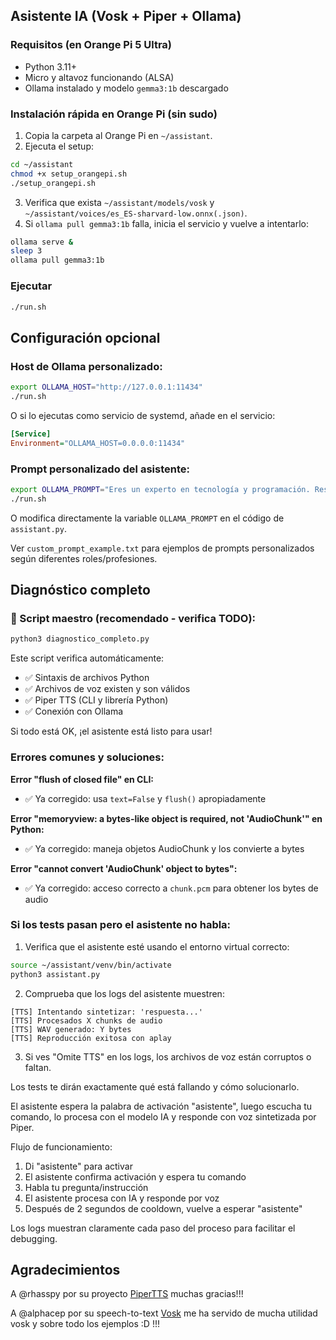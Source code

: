## Asistente IA (Vosk + Piper + Ollama)

### Requisitos (en Orange Pi 5 Ultra)
- Python 3.11+
- Micro y altavoz funcionando (ALSA)
- Ollama instalado y modelo `gemma3:1b` descargado

### Instalación rápida en Orange Pi (sin sudo)
1. Copia la carpeta al Orange Pi en `~/assistant`.
2. Ejecuta el setup:
```bash
cd ~/assistant
chmod +x setup_orangepi.sh
./setup_orangepi.sh
```
3. Verifica que exista `~/assistant/models/vosk` y `~/assistant/voices/es_ES-sharvard-low.onnx(.json)`.
4. Si `ollama pull gemma3:1b` falla, inicia el servicio y vuelve a intentarlo:
```bash
ollama serve &
sleep 3
ollama pull gemma3:1b
```

### Ejecutar
```bash
./run.sh
```

## Configuración opcional

### Host de Ollama personalizado:
```bash
export OLLAMA_HOST="http://127.0.0.1:11434"
./run.sh
```

O si lo ejecutas como servicio de systemd, añade en el servicio:
```ini
[Service]
Environment="OLLAMA_HOST=0.0.0.0:11434"
```

### Prompt personalizado del asistente:
```bash
export OLLAMA_PROMPT="Eres un experto en tecnología y programación. Responde en español de manera técnica y detallada."
./run.sh
```

O modifica directamente la variable `OLLAMA_PROMPT` en el código de `assistant.py`.

Ver `custom_prompt_example.txt` para ejemplos de prompts personalizados según diferentes roles/profesiones.

## Diagnóstico completo

### 🎯 Script maestro (recomendado - verifica TODO):
```bash
python3 diagnostico_completo.py
```

Este script verifica automáticamente:
- ✅ Sintaxis de archivos Python
- ✅ Archivos de voz existen y son válidos
- ✅ Piper TTS (CLI y librería Python)
- ✅ Conexión con Ollama

Si todo está OK, ¡el asistente está listo para usar!

### Errores comunes y soluciones:

**Error "flush of closed file" en CLI:**
- ✅ Ya corregido: usa `text=False` y `flush()` apropiadamente

**Error "memoryview: a bytes-like object is required, not 'AudioChunk'" en Python:**
- ✅ Ya corregido: maneja objetos AudioChunk y los convierte a bytes

**Error "cannot convert 'AudioChunk' object to bytes":**
- ✅ Ya corregido: acceso correcto a `chunk.pcm` para obtener los bytes de audio

### Si los tests pasan pero el asistente no habla:

1. Verifica que el asistente esté usando el entorno virtual correcto:
```bash
source ~/assistant/venv/bin/activate
python3 assistant.py
```

2. Comprueba que los logs del asistente muestren:
```
[TTS] Intentando sintetizar: 'respuesta...'
[TTS] Procesados X chunks de audio
[TTS] WAV generado: Y bytes
[TTS] Reproducción exitosa con aplay
```

3. Si ves "Omite TTS" en los logs, los archivos de voz están corruptos o faltan.

Los tests te dirán exactamente qué está fallando y cómo solucionarlo.

El asistente espera la palabra de activación "asistente", luego escucha tu comando, lo procesa con el modelo IA y responde con voz sintetizada por Piper.

Flujo de funcionamiento:
1. Di "asistente" para activar
2. El asistente confirma activación y espera tu comando
3. Habla tu pregunta/instrucción
4. El asistente procesa con IA y responde por voz
5. Después de 2 segundos de cooldown, vuelve a esperar "asistente"

Los logs muestran claramente cada paso del proceso para facilitar el debugging.

## Agradecimientos
A @rhasspy por su proyecto  [PiperTTS](https://github.com/OHF-Voice/piper1-gpl) muchas gracias!!!

A @alphacep por su speech-to-text [Vosk](https://github.com/alphacep/vosk-api) me ha servido de mucha utilidad vosk y sobre todo los ejemplos :D !!!
